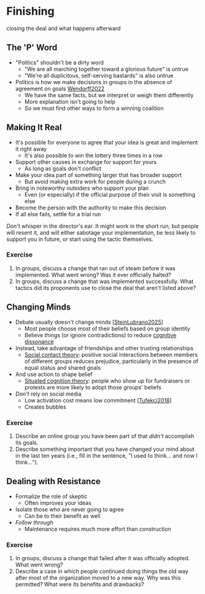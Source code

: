 # Finishing

<p class="subtitle" markdown="1">closing the deal and what happens afterward</p>

## The 'P' Word

-   "Politics" shouldn't be a dirty word
    -   "We are all marching together toward a glorious future" is untrue
    -   "We're all duplicitous, self-serving bastards" is also untrue
-   Politics is how we make decisions in groups in the absence of agreement on goals [Wendorff2022](b:Wendorff2022)
    -   We have the same facts, but we interpret or weigh them differently
    -   More explanation isn't going to help
    -   So we must find other ways to form a winning coalition

## Making It Real

-   It's possible for everyone to agree that your idea is great and implement it right away
    -   It's also possible to win the lottery three times in a row
-   Support other causes in exchange for support for yours
    -   As long as goals don't conflict
-   Make your idea part of something larger that has broader support
    -   But avoid making extra work for people during a crunch
-   Bring in noteworthy outsiders who support your plan
    -   Even (or especially) if the official purpose of their visit is something else
-   Become the person with the authority to make this decision
-   If all else fails, settle for a trial run

<div class="callout" markdown="1">

*Don't* whisper in the director's ear.
It might work in the short run,
but people will resent it,
and will either sabotage your implementation,
be less likely to support you in future,
or start using the tactic themselves.

</div>

<section class="exercise" markdown="1">

### Exercise

1.  In groups, discuss a change that ran out of steam before it was implemented.
    What went wrong?
    Was it ever officially halted?
1.  In groups, discuss a change that was implemented successfully.
    What tactics did its proponents use to close the deal that aren't listed above?

</section>

## Changing Minds

-   Debate usually doesn't change minds [[SteinLubrano2025](b:SteinLubrano2025)]
    -   Most people choose most of their beliefs based on group identity
    -   Believe things (or ignore contradictions) to reduce [cognitive dissonance](g:cognitive-dissonance)
-   Instead, take advantage of friendships and other trusting relationships
    -   [Social contact theory](g:social-contact-theory):
        positive social interactions between members of different groups reduces prejudice,
        particularly in the presence of equal status and shared goals
-   And use action to shape belief
    -   [Situated cognition theory](g:situated-cognition-theory):
        people who show up for fundraisers or protests are more likely to adopt those groups' beliefs
-   *Don't* rely on social media
    -   Low activation cost means low commitment [[Tufekci2018](b:Tufekci2018)]
    -   Creates bubbles

<section class="exercise" markdown="1">

### Exercise

1.  Describe an online group you have been part of that *didn't* accomplish its goals.
1.  Describe something important that you have changed your mind about in the last ten years
    (i.e., fill in the sentence, "I used to think… and now I think…").

</section>

## Dealing with Resistance

-   Formalize the role of skeptic
    -   Often improves your ideas
-   Isolate those who are never going to agree
    -   Can be to their benefit as well
-   *Follow through*
    -   Maintenance requires much more effort than construction

<section class="exercise" markdown="1">

### Exercise

1.  In groups, discuss a change that failed after it was officially adopted.
    What went wrong?
1.  Describe a case in which people continued doing things the old way
    after most of the organization moved to a new way.
    Why was this permitted?
    What were its benefits and drawbacks?

</section>
